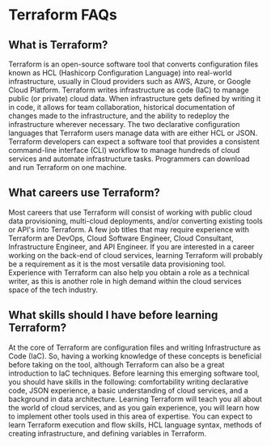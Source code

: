 # Terraform FAQs
## What is Terraform?
Terraform is an open-source software tool that converts configuration files known as HCL (Hashicorp Configuration Language) into real-world infrastructure, usually in Cloud providers such as AWS, Azure, or Google Cloud Platform. Terraform writes infrastructure as code (IaC) to manage public (or private) cloud data. When infrastructure gets defined by writing it in code, it allows for team collaboration, historical documentation of changes made to the infrastructure, and the ability to redeploy the infrastructure wherever necessary. The two declarative configuration languages that Terraform users manage data with are either HCL or JSON. Terraform developers can expect a software tool that provides a consistent command-line interface (CLI) workflow to manage hundreds of cloud services and automate infrastructure tasks. Programmers can download and run Terraform on one machine.

## What careers use Terraform?
Most careers that use Terraform will consist of working with public cloud data provisioning, multi-cloud deployments, and/or converting existing tools or API's into Terraform. A few job titles that may require experience with Terraform are DevOps, Cloud Software Engineer, Cloud Consultant, Infrastructure Engineer, and API Engineer. If you are interested in a career working on the back-end of cloud services, learning Terraform will probably be a requirement as it is the most versatile data provisioning tool. Experience with Terraform can also help you obtain a role as a technical writer, as this is another role in high demand within the cloud services space of the tech industry.

## What skills should I have before learning Terraform?
At the core of Terraform are configuration files and writing Infrastructure as Code (IaC). So, having a working knowledge of these concepts is beneficial before taking on the tool, although Terraform can also be a great introduction to IaC techniques. Before learning this emerging software tool, you should have skills in the following: comfortability writing declarative code, JSON experience, a basic understanding of cloud services, and a background in data architecture. Learning Terraform will teach you all about the world of cloud services, and as you gain experience, you will learn how to implement other tools used in this area of expertise. You can expect to learn Terraform execution and flow skills, HCL language syntax, methods of creating infrastructure, and defining variables in Terraform.
